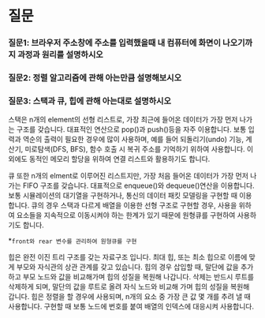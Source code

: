 # 질문

### 질문1: 브라우저 주소창에 주소를 입력했을때 내 컴퓨터에 화면이 나오기까지 과정과 원리를 설명하시오





### 질문2: 정렬 알고리즘에 관해 아는만큼 설명해보시오 





### 질문3: 스택과 큐, 힙에 관해 아는대로 설명하시오

 스택은 n개의 element의 선형 리스트로, 가장 최근에 들어온 데이터가 가장 먼저 나가는 구조를 갖습니다. 대표적인 연산으로 pop()과 push()등을 자주 이용합니다. 보통 입력과 역순의 출력이 필요한 경우에 많이 사용하며, 예를 들어 되돌리기(undo) 기능, 계산기, 미로탐색(DFS, BFS), 함수 호출 시 복귀 주소를 기억하기 위하여 사용합니다. 이외에도 동적인 메모리 할당을 위하여 연결 리스트와 활용하기도 합니다.

큐 또한 n개의 elment로 이루어진 리스트지만, 가장 처음 들어온 데이터가 가장 먼저 나가는 FIFO 구조를 갖습니다. 대표적으로 enqueue()와 dequeue()연산을 이용합니다. 보통 시뮬레이션의 대기열을 구현하거나, 통신의 데이터 패킷 모델링을 구현할 때 이용합니다. 큐의 경우 스택과 다르게 배열을 이용한 선형 구조로 구현할 경우, 사용을 위하여 요소들을 지속적으로 이동시켜야 하는 한계가 있기 때문에 원형큐를 구현하여 사용하기도 합니다.

*`front와 rear 변수를 관리하여 원형큐를 구현`

 힙은 완전 이진 트리 구조를 갖는 자료구조 입니다. 최대 힙, 또는 최소 힙으로 이름에 맞게 부모와 자식관의 상관 관계를 갖고 있습니다. 힙의 경우 삽입할 때, 말단에 값을 추가하고 부모 노드와 값을 비교해가며 힙의 성질을 복원해 나갑니다. 삭제는 반드시 루트를 삭제하게 되며, 말단의 값을 루트로 올려 자식 노드와 비교해 가며 힙의 성질을 복원해 갑니다. 힙은 정렬을 할 경우에 사용되며, n개의 요소 중 가장 큰 값 몇 개를 추려 낼 때 사용합니다. 구현할 때 보통 노드에 번호를 붙여 배열의 인덱스에 대응시켜 사용합니다.